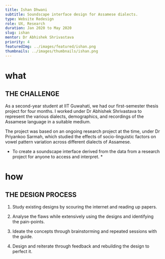 ```yaml
---
title: Ishan Dhwani
subtitle: Soundscape interface design for Assamese dialects.
type: Website Redesign
role: UX, Research
duration: Jan 2020 to May 2020
slug: ishan
mentor: Dr Abhishek Shrivastava
priority: 4
featuredImg: ../images/featured/ishan.png
thumbnails: ../images/thumbnails/ishan.png
---
```


# what
## THE CHALLENGE

As a second-year student at IIT Guwahati, we had our first-semester thesis project for four months. I worked under Dr Abhishek Shrivastava to represent the various dialects, demographics, and recordings of the Assamese language in a suitable medium.

The project was based on an ongoing research project at the time, under Dr Priyankoo Sarmah, which studied the effects of socio-linguistic factors on vowel pattern variation across different dialects of Assamese.

* To create a soundscape interface derived from the data from a research project for anyone to access and interpret. *

# how
## THE DESIGN PROCESS

1. Study existing designs
by scouring the internet and reading up papers.

2. Analyse the flaws
while extensively using the designs and identifying the pain-points.

3. Ideate the concepts
through brainstorming and repeated sessions with the guide.

4. Design and reiterate
through feedback and rebuilding the design to perfect it.
